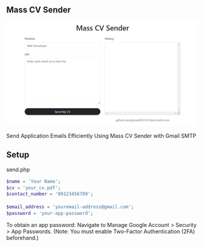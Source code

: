 
## Mass CV Sender


![App Screenshot](https://raw.githubusercontent.com/jaycee0610/MassCV-Sender/refs/heads/main/image.png)

Send Application Emails Efficiently Using Mass CV Sender with Gmail SMTP




## Setup

send.php

```php
$name = 'Your Name';
$cv = 'your_cv.pdf';
$contact_number = '09123456789';

$email_address = 'youremail-address@gmail.com';
$password = 'your-app-password';
```

To obtain an app password: Navigate to Manage Google Account > Security > App Passwords. (Note: You must enable Two-Factor Authentication (2FA) beforehand.)
    